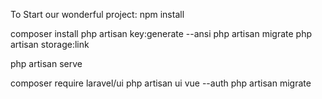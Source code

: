 To Start our wonderful project:
npm install

composer install
php artisan key:generate --ansi
php artisan migrate
php artisan storage:link

php artisan serve

composer require laravel/ui
php artisan ui vue --auth
php artisan migrate
